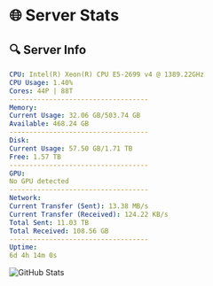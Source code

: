 # 🌐 Server Stats
## 🔍 Server Info
```yaml
CPU: Intel(R) Xeon(R) CPU E5-2699 v4 @ 1389.22GHz
CPU Usage: 1.40%
Cores: 44P | 88T
-----------------------------------
Memory:
Current Usage: 32.06 GB/503.74 GB
Available: 468.24 GB
-----------------------------------
Disk:
Current Usage: 57.50 GB/1.71 TB
Free: 1.57 TB
-----------------------------------
GPU:
No GPU detected
-----------------------------------
Network:
Current Transfer (Sent): 13.38 MB/s
Current Transfer (Received): 124.22 KB/s
Total Sent: 11.03 TB
Total Received: 108.56 GB
-----------------------------------
Uptime:
6d 4h 14m 0s
```
![GitHub Stats](https://img.shields.io/badge/Updated-2025-03-14_01:36:49-blue)